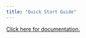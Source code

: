 ```yaml
---
title: "Quick Start Guide"
---
```


[Click here for documentation.](https://wistfulhopes.github.io/NightSkyEngine/)